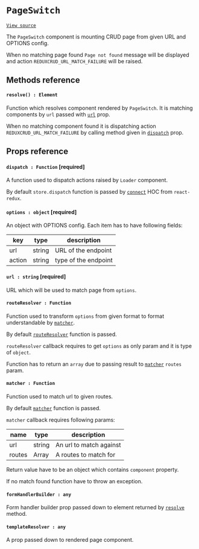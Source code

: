 # `PageSwitch`
[`View source`](../../../src/page/PageSwitch.js)

The `PageSwitch` component is mounting CRUD page from given URL and OPTIONS config.

When no matching page found `Page not found` message will be displayed and action
`REDUXCRUD_URL_MATCH_FAILURE` will be raised.

## Methods reference

#### `resolve() : Element`

Function which resolves component rendered by `PageSwitch`.
It is matching components by `url` passed with [`url`](#url--string-required) prop.

When no matching component found it is dispatching action `REDUXCRUD_URL_MATCH_FAILURE`
by calling method given in [`dispatch`](#dispatch--function-required) prop.

## Props reference

#### `dispatch : Function` [required]

A function used to dispatch actions raised by `Loader` component.

By default `store.dispatch` function is passed by
[`connect`](https://github.com/reactjs/react-redux/blob/master/docs/api.md#connectmapstatetoprops-mapdispatchtoprops-mergeprops-options)
HOC from `react-redux`.

#### `options : object` [required]

An object with OPTIONS config. Each item has to have following fields:

| key | type | description |
|---|---|---|
| url | string | URL of the endpoint |
| action | string | type of the endpoint |

#### `url : string` [required]

URL which will be used to match page from `options`.

#### `routeResolver : Function`

Function used to transform `options` from given format to format understandable by [`matcher`](#matcher--function).

By default [`routeResolver`](../routing/routeResolver.md) function is passed.

`routeResolver` callback requires to get `options` as only param and it is type of `object`.

Function has to return an `array` due to passing result to [`matcher`](#marcher--function) `routes` param.

#### `matcher : Function`

Function used to match url to given routes.

By default [`matcher`](../routing/matcher.md) function is passed.

`matcher` callback requires following params:

| name | type | description |
|---|---|---|
| url | string | An url to match against |
| routes | Array | A routes to match for |

Return value have to be an object which contains `component` property.

If no match found function have to throw an exception.

#### `formHandlerBuilder : any`

Form handler builder prop passed down to element returned by [`resolve`](#resolve) method.

#### `templateResolver : any`

A prop passed down to rendered page component.
